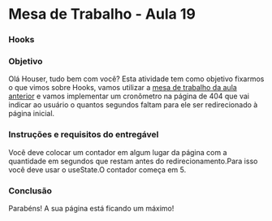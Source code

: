 # **Mesa de Trabalho - Aula 19**



### **Hooks**

### **Objetivo**

Olá Houser, tudo bem com você? Esta atividade tem como objetivo fixarmos o que vimos sobre Hooks, vamos utilizar a [mesa de trabalho da aula anterior](https://docs.google.com/document/d/11B76nOrgnkO7PyqrkOdutTvY2qNIlfcP/preview) e vamos implementar um cronômetro na página de 404 que vai indicar ao usuário o quantos segundos faltam para ele ser redirecionado à página inicial.



### **Instruções e requisitos do entregável**

Você deve colocar um contador em algum lugar da página com a quantidade em segundos que restam antes do redirecionamento.Para isso você deve usar o useState.O contador começa em 5.

### **Conclusão**

Parabéns! A sua página está ficando um máximo!
